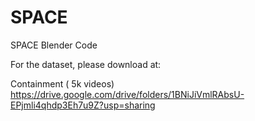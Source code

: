 # SPACE
SPACE Blender Code

For the dataset, please download at:

Containment ( 5k videos)
https://drive.google.com/drive/folders/1BNiJiVmlRAbsU-EPjmli4qhdp3Eh7u9Z?usp=sharing
